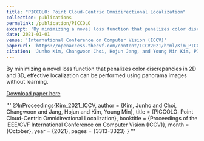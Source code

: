 ```yaml
---
title: "PICCOLO: Point Cloud-Centric Omnidirectional Localization"
collection: publications
permalink: /publication/PICCOLO
excerpt: 'By minimizing a novel loss function that penalizes color discrepancies in 2D and 3D, effective localization can be performed using panorama images without learning.'
date: 2021-01-01
venue: 'International Conference on Computer Vision (ICCV)'
paperurl: 'https://openaccess.thecvf.com/content/ICCV2021/html/Kim_PICCOLO_Point_Cloud-Centric_Omnidirectional_Localization_ICCV_2021_paper.html'
citation: 'Junho Kim, Changwoon Choi, Hojun Jang, and Young Min Kim, PICCOLO: Point Cloud-Centric Omnidirectional Localization, in <i>Proceedings of the IEEE/CVF International Conference on Computer Vision (ICCV)</i>, 2021.'
---
```

By minimizing a novel loss function that penalizes color discrepancies in 2D and 3D, effective localization can be performed using panorama images without learning.

[Download paper here](https://openaccess.thecvf.com/content/ICCV2021/html/Kim_PICCOLO_Point_Cloud-Centric_Omnidirectional_Localization_ICCV_2021_paper.html)

'''
@InProceedings{Kim_2021_ICCV,
    author    = {Kim, Junho and Choi, Changwoon and Jang, Hojun and Kim, Young Min},
    title     = {PICCOLO: Point Cloud-Centric Omnidirectional Localization},
    booktitle = {Proceedings of the IEEE/CVF International Conference on Computer Vision (ICCV)},
    month     = {October},
    year      = {2021},
    pages     = {3313-3323}
}
'''